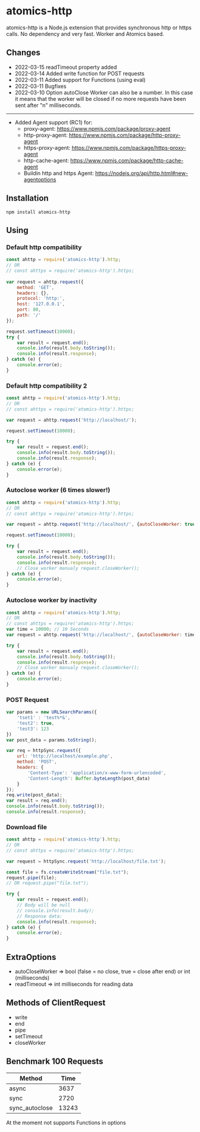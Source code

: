 # atomics-http
atomics-http is a Node.js extension that provides synchronous http or https calls.
No dependency and very fast. Worker and Atomics based.

## Changes
* 2022-03-15 readTimeout property added
* 2022-03-14 Added write function for POST requests
* 2022-03-11 Added support for Functions (using eval)
* 2022-03-11 Bugfixes
* 2022-03-10 Option autoClose Worker can also be a number. In this case it means 
that the worker will be closed if no more requests have been sent after 
"n" milliseconds.
---
* Added Agent support (RC1) for:
  - proxy-agent: https://www.npmjs.com/package/proxy-agent
  - http-proxy-agent: https://www.npmjs.com/package/http-proxy-agent
  - https-proxy-agent: https://www.npmjs.com/package/https-proxy-agent
  - http-cache-agent: https://www.npmjs.com/package/http-cache-agent
  - Buildin http and https Agent: https://nodejs.org/api/http.html#new-agentoptions

## Installation
```shell
npm install atomics-http
```
## Using
### Default http compatibility
```javascript
const ahttp = require('atomics-http').http;
// OR 
// const ahttps = require('atomics-http').https;
 
var request = ahttp.request({
    method: 'GET',
    headers: {},
    protocol: 'http:',
    host: '127.0.0.1',
    port: 80,
    path: '/'
});

request.setTimeout(10000);
try {
	var result = request.end();
	console.info(result.body.toString());
	console.info(result.response);
} catch (e) {
	console.error(e);
}
```

### Default http compatibility 2
```javascript
const ahttp = require('atomics-http').http;
// OR 
// const ahttps = require('atomics-http').https;

var request = ahttp.request('http://localhost/');

request.setTimeout(10000);

try {
	var result = request.end();
	console.info(result.body.toString());
	console.info(result.response);
} catch (e) {
	console.error(e);
}
```

### Autoclose worker (6 times slower!)
```javascript
const ahttp = require('atomics-http').http;
// OR 
// const ahttps = require('atomics-http').https;

var request = ahttp.request('http://localhost/', {autoCloseWorker: true});

request.setTimeout(10000);

try {
	var result = request.end();
	console.info(result.body.toString());
	console.info(result.response);
	// Close worker manualy request.closeWorker();
} catch (e) {
	console.error(e);
}
```

### Autoclose worker by inactivity
```javascript
const ahttp = require('atomics-http').http;
// OR 
// const ahttps = require('atomics-http').https;
var time = 10000; // 10 Seconds 
var request = ahttp.request('http://localhost/', {autoCloseWorker: time});

try {
	var result = request.end();
	console.info(result.body.toString());
	console.info(result.response);
	// Close worker manualy request.closeWorker();
} catch (e) {
	console.error(e);
}
```

### POST Request
```javascript
var params = new URLSearchParams({
	'tset1' : 'test%*&',
	'test2': true,
	'test3': 123
})
var post_data = params.toString();

var req = httpSync.request({
	url: 'http://localhost/example.php',
	method: 'POST',
	headers: {
		'Content-Type': 'application/x-www-form-urlencoded',
		'Content-Length': Buffer.byteLength(post_data)
	}
});
req.write(post_data);
var result = req.end();
console.info(result.body.toString());
console.info(result.response);
```

### Download file
```javascript
const ahttp = require('atomics-http').http;
// OR 
// const ahttps = require('atomics-http').https;

var request = httpSync.request('http://localhost/file.txt');

const file = fs.createWriteStream("file.txt");
request.pipe(file);
// OR request.pipe("file.txt");

try {
	var result = request.end();
	// Body will be null
	// console.info(result.body);
    // Response data:
	console.info(result.response);
} catch (e) {
	console.error(e);
}
```

## ExtraOptions
* autoCloseWorker => bool (false = no close, true = close after end) or int (milliseconds)
* readTimeout => int milliseconds for reading data

## Methods of ClientRequest
* write
* end
* pipe
* setTimeout
* closeWorker

## Benchmark 100 Requests
| Method          | Time    |
|-----------------|---------|
| async           | 3637    |
| sync            | 2720    |
| sync_autoclose  | 13243   |



At the moment not supports Functions in options
